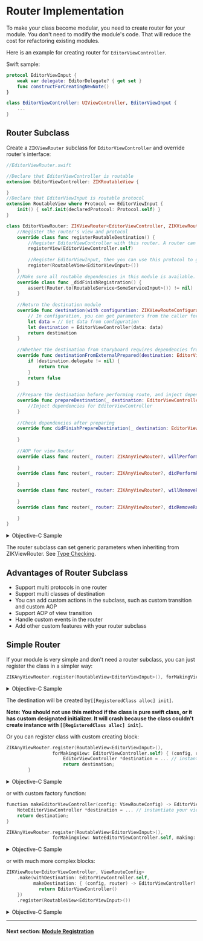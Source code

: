 # Router Implementation

To make your class become modular, you need to create router for your module. You don't need to modify the module's code. That will reduce the cost for refactoring existing modules.

Here is an example for creating router for `EditorViewController`.

Swift sample:

```swift
protocol EditorViewInput {
    weak var delegate: EditorDelegate? { get set }
    func constructForCreatingNewNote()
}

class EditorViewController: UIViewController, EditorViewInput {
    ...
}
```
## Router Subclass

Create a `ZIKViewRouter` subclass for `EditorViewController` and override router's interface:

```swift
//EditorViewRouter.swift

//Declare that EditorViewController is routable
extension EditorViewController: ZIKRoutableView {

}
//Declare that EditorViewInput is routable protocol
extension RoutableView where Protocol == EditorViewInput {
    init() { self.init(declaredProtocol: Protocol.self) }
}

class EditorViewRouter: ZIKViewRouter<EditorViewController, ZIKViewRouteConfiguration> {
    //Register the router's view and protocol
    override class func registerRoutableDestination() {
        //Register EditorViewController with this router. A router can register multi views, and a view can be registered with multi router
        registerView(EditorViewController.self)
        
        //Register EditorViewInput, then you can use this protocol to get this router
        register(RoutableView<EditorViewInput>())
    }
    //Make sure all routable dependencies in this module is available.
    override class func _didFinishRegistration() {
        assert(Router.to(RoutableService<SomeServiceInput>()) != nil)
    }
    
    //Return the destination module
    override func destination(with configuration: ZIKViewRouteConfiguration) -> EditorViewController? {
        // In configuration, you can get parameters from the caller for creating the instance
        let data = // Get data from configuration
        let destination = EditorViewController(data: data)
        return destination
    }
    
    //Whether the destination from storyboard requires dependencies from external
    override func destinationFromExternalPrepared(destination: EditorViewController) -> Bool {
        if (destination.delegate != nil) {
            return true
        }
        return false
    }
    
    //Prepare the destination before performing route, and inject dependencies
    override func prepareDestination(_ destination: EditorViewController, configuration: ZIKViewRouteConfiguration) {
        //Inject dependencies for EditorViewController
    }
    
    //Check dependencies after preparing
    override func didFinishPrepareDestination(_ destination: EditorViewController, configuration: ZIKViewRouteConfiguration) {
        
    }
    
    //AOP for view Router
    override class func router(_ router: ZIKAnyViewRouter?, willPerformRouteOnDestination destination: EditorViewController, fromSource source: Any?) {
        
    }
    override class func router(_ router: ZIKAnyViewRouter?, didPerformRouteOnDestination destination: EditorViewController, fromSource source: Any?) {
        
    }
    override class func router(_ router: ZIKAnyViewRouter?, willRemoveRouteOnDestination destination: EditorViewController, fromSource source: Any?) {
        
    }
    override class func router(_ router: ZIKAnyViewRouter?, didRemoveRouteOnDestination destination: EditorViewController, fromSource source: Any?) {
        
    }
}
```

<details><summary>Objective-C Sample</summary>

```objectivec
//EditorViewInput.h

//Declare that EditorViewInput is routable protocol
@protocol EditorViewInput: ZIKViewRoutable
@property (nonatomic, weak) id<EditorDelegate> delegate;
- (void)constructForCreatingNewNote;
@end
```
```objectivec
@interface EditorViewController: UIViewController <EditorViewInput>
@end
```

Create a `ZIKViewRouter` subclass for `EditorViewController`:

```objectivec
//EditorViewRouter.h
@interface EditorViewRouter : ZIKViewRouter
@end
```
```objectivec
//EditorViewRouter.m

//Declare that EditorViewController is routable
@interface EditorViewController (EditorViewRouter) <ZIKRoutableView>
@end
@implementation EditorViewController (EditorViewRouter)
@end

@implementation EditorViewRouter

//Register the router's view and protocol
+ (void)registerRoutableDestination {
    //Register EditorViewController with this router. A router can register multi views, and a view can be registered with multi router
    [self registerView:[EditorViewController class]];
    
    //Register EditorViewInput, then you can use this protocol to get this router
    [self registerViewProtocol:ZIKRoutable(EditorViewInput)];
}

//Return the destination module
- (nullable EditorViewController *)destinationWithConfiguration:(ZIKViewRouteConfiguration *)configuration {
    // In configuration, you can get parameters from the caller for creating the instance
    id data = // Get data from configuration    
    EditorViewController *destination = [[EditorViewController alloc] initWithData:data];
    return destination;
}

//Whether the destination from storyboard requires dependencies from external
- (BOOL)destinationFromExternalPrepared:(EditorViewController *)destination {
    if (destination.delegate != nil) {
        return YES;
    }
    return NO;
}

//Prepare the destination before performing route, and inject dependencies
- (void)prepareDestination:(EditorViewController *)destination configuration:(ZIKViewRouteConfiguration *)configuration {
    //Inject dependencies for EditorViewController
}

//Check dependencies after preparing
- (void)didFinishPrepareDestination:(EditorViewController *)destination configuration:(ZIKViewRouteConfiguration *)configuration {
    
}

//AOP for view router
+ (void)router:(nullable ZIKViewRouter *)router willPerformRouteOnDestination:(EditorViewController *)destination fromSource:(id)source {
    
}
+ (void)router:(nullable ZIKViewRouter *)router didPerformRouteOnDestination:(EditorViewController *)destination fromSource:(id)source {
    
}
+ (void)router:(nullable ZIKViewRouter *)router willRemoveRouteOnDestination:(EditorViewController *)destination fromSource:(id)source {
    
}
+ (void)router:(nullable ZIKViewRouter *)router didRemoveRouteOnDestination:(EditorViewController *)destination fromSource:(id)source {
    
}

@end
```
</details>

The router subclass can set generic parameters when inheriting from ZIKViewRouter. See [Type Checking](TypeChecking.md).

## Advantages of Router Subclass

- Support multi protocols in one router
- Support multi classes of destination
- You can add custom actions in the subclass, such as custom transition and custom AOP
- Support AOP of view transition
- Handle custom events in the router
- Add other custom features with your router subclass

## Simple Router

If your module is very simple and don't need a router subclass, you can just register the class in a simpler way:

```swift
ZIKAnyViewRouter.register(RoutableView<EditorViewInput>(), forMakingView: EditorViewController.self)
```

<details><summary>Objective-C Sample</summary>

```objectivec
[ZIKViewRouter registerViewProtocol:ZIKRoutable(EditorViewInput) forMakingView:[EditorViewController class]];
```

</details>

The destination will be created by`[[RegisteredClass alloc] init]`.

**Note: You should not use this method if the class is pure swift class, or it has custom designated initializer.  It will crash because the class couldn't create instance with `[[RegisteredClass alloc] init]`.**

Or you can register class with custom creating block:

```swift
ZIKAnyViewRouter.register(RoutableView<EditorViewInput>(), 
                 forMakingView: EditorViewController.self) { (config, router) -> EditorViewInput? in
                     EditorViewController *destination = ... // instantiate your view controller
                     return destination;
        }

```

<details><summary>Objective-C Sample</summary>

```objectivec
[ZIKViewRouter
    registerViewProtocol:ZIKRoutable(EditorViewInput)
    forMakingView:[EditorViewController class]
    making:^id _Nullable(ZIKViewRouteConfiguration *config, ZIKViewRouter *router) {
        EditorViewController *destination = ... // instantiate your view controller
        return destination;
 }];
```

</details>

or with custom factory function:

```swift
function makeEditorViewController(config: ViewRouteConfig) -> EditorViewInput? {
    NoteEditorViewController *destination = ... // instantiate your view controller
    return destination;
}

ZIKAnyViewRouter.register(RoutableView<EditorViewInput>(), 
                 forMakingView: NoteEditorViewController.self, making: makeEditorViewController)
```

<details><summary>Objective-C Sample</summary>

```objectivec
id<EditorViewInput> makeEditorViewController(ZIKViewRouteConfiguration *config) {
    NoteEditorViewController *destination = ... // instantiate your view controller
    return destination;
}

[ZIKViewRouter
    registerViewProtocol:ZIKRoutable(EditorViewInput)
    forMakingView:[NoteEditorViewController class]
    factory:makeEditorViewController];
```

</details>

or with much more complex blocks:

```swift
ZIKViewRoute<EditorViewController, ViewRouteConfig>
    .make(withDestination: EditorViewController.self,
          makeDestination: { (config, router) -> EditorViewController? in
            return EditorViewController()
    })
    .register(RoutableView<EditorViewInput>())
```

<details><summary>Objective-C Sample</summary>

```objectivec
[ZIKViewRoute<EditorViewController *, ZIKViewRouteConfig *> 
	makeRouteWithDestination:[EditorViewController class] 
	makeDestination:^ EditorViewController * _Nullable(ZIKViewRouteConfig * _Nonnull config, __kindof ZIKRouter<EditorViewController *,ZIKViewRouteConfig *,ZIKViewRemoveConfiguration *> * _Nonnull router) {
        return [[EditorViewController alloc] init];
    }];
```
</details>

---
#### Next section: [Module Registration](ModuleRegistration.md)